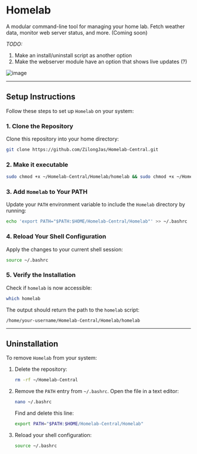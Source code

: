 # Homelab

A modular command-line tool for managing your home lab. Fetch weather data, monitor web server status, and more. (Coming soon)

*TODO:* 
1. Make an install/uninstall script as another option
2. Make the webserver module have an option that shows live updates (?)

![image](https://github.com/user-attachments/assets/38722e89-23b0-4eb8-83bb-c83ab92c6ff5)

---

## Setup Instructions

Follow these steps to set up `Homelab` on your system:

### 1. Clone the Repository
Clone this repository into your home directory:
```bash
git clone https://github.com/ZilongJas/Homelab-Central.git
```
### 2. Make it executable
```bash
sudo chmod +x ~/Homelab-Central/Homelab/homelab && sudo chmod +x ~/Homelab-Central/Homelab/modules/*
```
### 3. Add `Homelab` to Your PATH
Update your `PATH` environment variable to include the `Homelab` directory by running:
```bash
echo 'export PATH="$PATH:$HOME/Homelab-Central/Homelab"' >> ~/.bashrc
```

### 4. Reload Your Shell Configuration
Apply the changes to your current shell session:
```bash
source ~/.bashrc
```

### 5. Verify the Installation
Check if `homelab` is now accessible:
```bash
which homelab
```

The output should return the path to the `homelab` script:
```
/home/your-username/Homelab-Central/Homelab/homelab
```
---

## Uninstallation

To remove `Homelab` from your system:

1. Delete the repository:
   ```bash
   rm -rf ~/Homelab-Central
   ```
2. Remove the `PATH` entry from `~/.bashrc`. Open the file in a text editor:
   ```bash
   nano ~/.bashrc
   ```
   Find and delete this line:
   ```bash
   export PATH="$PATH:$HOME/Homelab-Central/Homelab"
   ```
3. Reload your shell configuration:
   ```bash
   source ~/.bashrc
   ```
